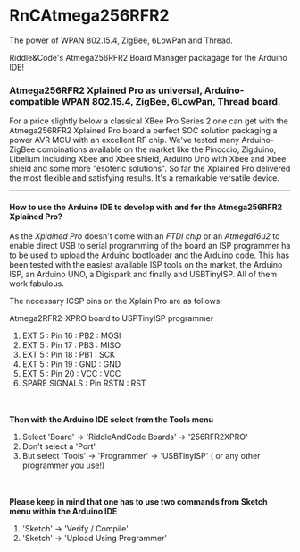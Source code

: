 # RnCAtmega256RFR2
The power of WPAN 802.15.4, ZigBee, 6LowPan and Thread.

Riddle&Code's Atmega256RFR2 Board Manager packagage for the Arduino IDE!

### Atmega256RFR2 Xplained Pro as universal, Arduino-compatible WPAN 802.15.4, ZigBee, 6LowPan, Thread board.
For a price slightly below a classical XBee Pro Series 2 one can get with the Atmega256RFR2 Xplained Pro board a perfect SOC solution packaging a power AVR MCU with an excellent RF chip. We've tested many Arduino-ZigBee combinations available on the market like the Pinoccio, Zigduino, Libelium including Xbee and Xbee shield, Arduino Uno with Xbee and Xbee shield and some more "esoteric solutions". So far the Xplained Pro delivered the most flexible and satisfying results. It's a remarkable versatile device.

---

#### How to use the Arduino IDE to develop with and for the Atmega256RFR2 Xplained Pro?

As the *Xplained Pro* doesn't come with an *FTDI chip* or an *Atmega16u2* to enable direct USB to serial programming of the board an ISP programmer ha to be used to upload the Arduino bootloader and the Arduino code. This has been tested with the easiest available ISP tools on the market, the Arduino ISP, an Arduino UNO, a Digispark and finally and USBTinyISP. All of them work fabulous.


The necessary ICSP pins on the Xplain Pro are as follows:

Atmega2RFR2-XPRO board to USPTinyISP programmer

1. EXT 5 : Pin 16 : PB2 : MOSI
2. EXT 5 : Pin 17 : PB3 : MISO
3. EXT 5 : Pin 18 : PB1 : SCK
4. EXT 5 : Pin 19 : GND : GND
5. EXT 5 : Pin 20 : VCC : VCC
6. SPARE SIGNALS : Pin RSTN : RST

<br /><br />
**Then with the Arduino IDE select from the Tools menu**

1. Select 'Board' -> 'RiddleAndCode Boards' -> '256RFR2XPRO'
2. Don't select a 'Port'
3. But select 'Tools' -> 'Programmer' -> 'USBTinyISP' ( or any other programmer you use!)

<br /><br />
**Please keep in mind that one has to use two commands from Sketch menu within the Arduino IDE**

1. 'Sketch' -> 'Verify / Compile'
2. 'Sketch' -> 'Upload Using Programmer'

